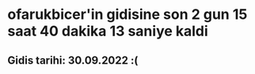 # ofarukbicer'in gidisine son 2 gun 15 saat 40 dakika 13 saniye kaldi

## Gidis tarihi: 30.09.2022 :(